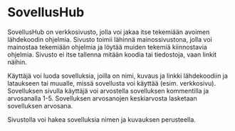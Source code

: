 # SovellusHub

SovellusHub on verkkosivusto, jolla voi jakaa itse tekemiään avoimen lähdekoodin ohjelmia.
Sivusto toimii lähinnä mainossivustona, jolla voi mainostaa tekemiään ohjelmia ja löytää muiden
tekemiä kiinnostavia ohjelmia.
Sivusto ei itse tallenna mitään koodia tai tiedostoja, vaan linkit näihin.

Käyttäjä voi luoda sovelluksia, joilla on nimi, kuvaus ja linkki lähdekoodiin ja lataukseen tai
muualle, missä sovellusta voi käyttää (esim. verkkosivu).
Sovelluksen sivulla käyttäjä voi arvostella sovelluksen kommentilla ja arvosanalla 1-5.
Sovelluksen arvosanojen keskiarvosta lasketaan sovelluksen arvosana.

Sivustolla voi hakea sovelluksia nimen ja kuvauksen perusteella.
